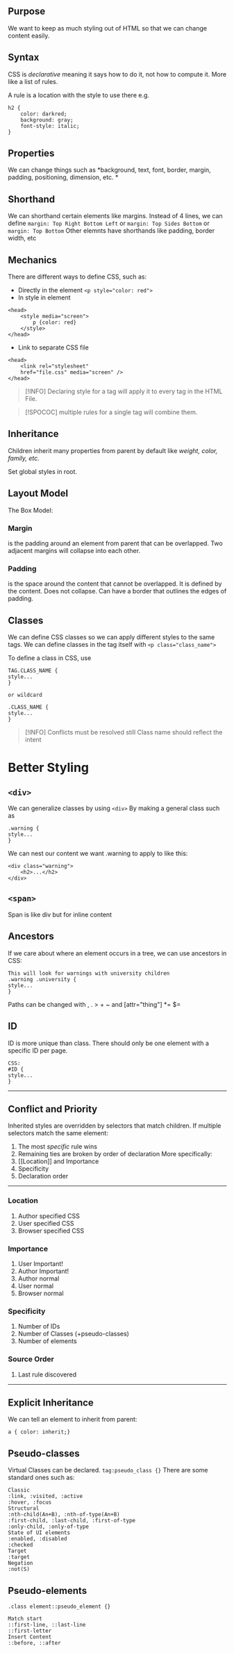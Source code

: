 ## Purpose

We want to keep as much styling out of HTML so that we can change content easily. 

## Syntax

CSS is *declarative* meaning it says how to do it, not how to compute it. More like a list of rules. 

A rule is a location with the style to use there
e.g.
```
h2 {
	color: darkred;
	background: gray;
	font-style: italic;
}
```

## Properties

We can change things such as *background, text, font, border, margin, padding, positioning, dimension, etc. *

## Shorthand

We can shorthand certain elements like margins. Instead of 4 lines, we can define `margin: Top Right Bottom Left`
or
`margin: Top Sides Bottom`
or
`margin: Top Bottom`
Other elemnts have shorthands like padding, border width, etc

## Mechanics

There are different ways to define CSS, such as: 
- Directly in the element `<p style="color: red">`
- In style in element
```
<head>
	<style media="screen">
		p {color: red}
	</style>
</head>
```
- Link to separate CSS file
```
<head>
	<link rel="stylesheet"
	href="file.css" media="screen" />
</head>
```

>[!INFO]
Declaring style for a tag will apply it to every tag in the HTML File. 


>[!SPOCOC]
>multiple rules for a single tag will combine them. 

## Inheritance

Children inherit many properties from parent by default like *weight, color, family, etc.*

Set global styles in root. 


## Layout Model

The Box Model:
### Margin
is the padding around an element from parent that can be overlapped. Two adjacent margins will collapse into each other. 
### Padding
is the space around the content that cannot be overlapped. It is defined by the content. Does not collapse. Can have a border that outlines the edges of padding. 


## Classes

We can define CSS classes so we can apply different styles to the same tags. We can define classes in the tag itself with `<p class="class_name">`

To define a class in CSS, use 
```
TAG.CLASS_NAME {
style...
}

or wildcard

.CLASS_NAME {
style...
}
```

>[!INFO]
>Conflicts must be resolved still
>Class name should reflect the intent

# Better Styling

## `<div>`

We can generalize classes by using `<div>`
By making a general class such as 
```
.warning {
style...
}
```
We can nest our content we want .warning to apply to like this:
```
<div class="warning">
	<h2>...</h2>
</div>
```

## `<span>`

Span is like div but for inline content

## Ancestors

If we care about where an element occurs in a tree, we can use ancestors in CSS:

```
This will look for warnings with university children
.warning .university {
style...
}
```
Paths can be changed with , . > + ~ and \[attr="thing"] \*= $=

## ID

ID is more unique than class. There should only be one element with a specific ID per page. 

```
CSS:
#ID {
style...
}
```

___

## Conflict and Priority

Inherited styles are overridden by selectors that match children. 
If multiple selectors match the same element:
1. The most *specific* rule wins
2. Remaining ties are broken by order of declaration
More specifically:
1. [[Location]] and Importance
2. Specificity
3. Declaration order
___
### Location
1. Author specified CSS
2. User specified CSS
3. Browser specified CSS
### Importance
1. User Important!
2. Author Important!
3. Author normal
4. User normal
5. Browser normal
### Specificity
1. Number of IDs
2. Number of Classes (+pseudo-classes)
3. Number of elements
### Source Order
1. Last rule discovered
___

## Explicit Inheritance

We can tell an element to inherit from parent: 
```
a { color: inherit;}
```

## Pseudo-classes

Virtual Classes can be declared. 
`tag:pseudo_class {}`
There are some standard ones such as: 
```
Classic
:link, :visited, :active
:hover, :focus
Structural
:nth-child(An+B), :nth-of-type(An+B)
:first-child, :last-child, :first-of-type
:only-child, :only-of-type
State of UI elements
:enabled, :disabled
:checked
Target
:target
Negation
:not(S)
```

## Pseudo-elements

`.class element::pseudo_element {}`
```
Match start
::first-line, ::last-line
::first-letter
Insert Content
::before, ::after
```
